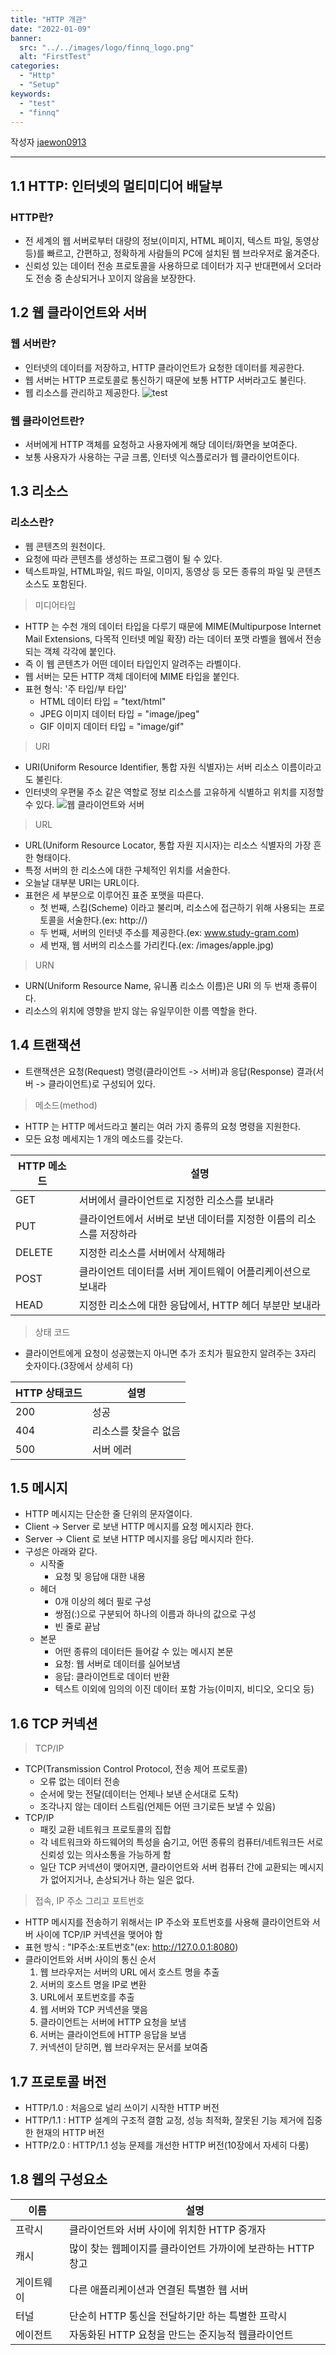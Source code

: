 ```yaml
---
title: "HTTP 개관"
date: "2022-01-09"
banner:
  src: "../../images/logo/finnq_logo.png"
  alt: "FirstTest"
categories:
  - "Http"
  - "Setup"
keywords:
  - "test"
  - "finnq"
---
```


작성자 [jaewon0913]("https://github.com/jaewon0913")

---

## 1.1 HTTP: 인터넷의 멀티미디어 배달부
### HTTP란?
- 전 세계의 웹 서버로부터 대량의 정보(이미지, HTML 페이지, 텍스트 파일, 동영상 등)를 빠르고, 간편하고, 정확하게 사람들의 PC에 설치된 웹 브라우저로 옮겨준다.
- 신뢰성 있는 데이터 전송 프로토콜을 사용하므로 데이터가 지구 반대편에서 오더라도 전송 중 손상되거나 꼬이지 않음을 보장한다.

## 1.2 웹 클라이언트와 서버
### 웹 서버란?
- 인터넷의 데이터를 저장하고, HTTP 클라이언트가 요청한 데이터를 제공한다.
- 웹 서버는 HTTP 프로토콜로 통신하기 때문에 보통 HTTP 서버라고도 불린다.
- 웹 리소스를 관리하고 제공한다.
![test](../../images/article/01-1.png#center)
### 웹 클라이언트란?
- 서버에게 HTTP 객체를 요청하고 사용자에게 해당 데이터/화면을 보여준다.
- 보통 사용자가 사용하는 구글 크롬, 인터넷 익스플로러가 웹 클라이언트이다.

## 1.3 리소스
### 리소스란?
- 웹 콘텐츠의 원천이다.
- 요청에 따라 콘텐츠를 생성하는 프로그램이 될 수 있다.
- 텍스트파일, HTML파일, 워드 파일, 이미지, 동영상 등 모든 종류의 파일 및 콘텐츠 소스도 포함된다.
> 미디어타입
- HTTP 는 수천 개의 데이터 타입을 다루기 때문에 MIME(Multipurpose Internet Mail Extensions, 다목적 인터넷 메일 확장) 라는 데이터 포맷 라벨을 웹에서 전송되는 객체 각각에 붙인다.
- 즉 이 웹 콘텐츠가 어떤 데이터 타입인지 알려주는 라벨이다.
- 웹 서버는 모든 HTTP 객체 데이터에 MIME 타입을 붙인다.
- 표현 형식: '주 타입/부 타입'
  - HTML 데이터 타입 = "text/html"
  - JPEG 이미지 데이터 타입 = "image/jpeg"
  - GIF 이미지 데이터 타입 = "image/gif"
> URI
- URI(Uniform Resource Identifier, 통합 자원 식별자)는 서버 리소스 이름이라고도 불린다.
- 인터넷의 우편물 주소 같은 역할로 정보 리소스를 고유하게 식별하고 위치를 지정할 수 있다.
  ![웹 클라이언트와 서버](../../images/article/01-2.png#center)
> URL
- URL(Uniform Resource Locator, 통합 자원 지시자)는 리소스 식별자의 가장 흔한 형태이다.
- 특정 서버의 한 리소스에 대한 구체적인 위치를 서술한다.
- 오늘날 대부분 URI는 URL이다.
- 표현은 세 부분으로 이루어진 표준 포맷을 따른다.
  - 첫 번째, 스킴(Scheme) 이라고 불리며, 리소스에 접근하기 위해 사용되는 프로토콜을 서술한다.(ex: http://)
  - 두 번째, 서버의 인터넷 주소를 제공한다.(ex: www.study-gram.com)
  - 세 번재, 웹 서버의 리소스를 가리킨다.(ex: /images/apple.jpg)
> URN
- URN(Uniform Resource Name, 유니폼 리소스 이름)은 URI 의 두 번재 종류이다.
- 리소스의 위치에 영향을 받지 않는 유일무이한 이름 역할을 한다.

## 1.4 트랜잭션
- 트랜잭션은 요청(Request) 명령(클라이언트 -> 서버)과 응답(Response) 결과(서버 -> 클라이언트)로 구성되어 있다.
> 메소드(method)
- HTTP 는 HTTP 메서드라고 불리는 여러 가지 종류의 요청 명령을 지원한다.
- 모든 요청 메세지는 1 개의 메소드를 갖는다.

|HTTP 메소드| 설명  |
|---------|-----|
|GET|서버에서 클라이언트로 지정한 리소스를 보내라|
|PUT|클라이언트에서 서버로 보낸 데이터를 지정한 이름의 리소스를 저장하라|
|DELETE|지정한 리소스를 서버에서 삭제해라|
|POST|클라이언트 데이터를 서버 게이트웨이 어플리케이션으로 보내라|
|HEAD|지정한 리소스에 대한 응답에서, HTTP 헤더 부분만 보내라|
> 상태 코드
- 클라이언트에게 요청이 성공했는지 아니면 추가 조치가 필요한지 알려주는 3자리 숫자이다.(3장에서 상세히 다)

|HTTP 상태코드| 설명  |
|-------|-----|
|200| 성공  |
|404|리소스를 찾을수 없음|
|500| 서버 에러|

## 1.5 메시지
- HTTP 메시지는 단순한 줄 단위의 문자열이다.
- Client -> Server 로 보낸 HTTP 메시지를 요청 메시지라 한다.
- Server -> Client 로 보낸 HTTP 메시지를 응답 메시지라 한다.
- 구성은 아래와 같다.
  - 시작줄
    - 요청 및 응답애 대한 내용
  - 헤더
    - 0개 이상의 헤더 필로 구성
    - 쌍점(:)으로 구분되어 하나의 이름과 하나의 값으로 구성
    - 빈 줄로 끝남
  - 본문
    - 어떤 종류의 데이터든 들어갈 수 있는 메시지 본문
    - 요청: 웹 서버로 데이터를 실어보냄
    - 응답: 클라이언트로 데이터 반환
    - 텍스트 이외에 임의의 이진 데이터 포함 가능(이미지, 비디오, 오디오 등)

## 1.6 TCP 커넥션
> TCP/IP
- TCP(Transmission Control Protocol, 전송 제어 프로토콜)
  - 오류 없는 데이터 전송
  - 순서에 맞는 전달(데이터는 언제나 보낸 순서대로 도착)
  - 조각나지 않는 데이터 스트림(언제든 어떤 크기로든 보낼 수 있음)
- TCP/IP
  - 패킷 교환 네트워크 프로토콜의 집합
  - 각 네트워크와 하드웨어의 특성을 숨기고, 어떤 종류의 컴퓨터/네트워크든 서로 신뢰성 있는 의사소통을 가능하게 함
  - 일단 TCP 커넥션이 맺어지면, 클라이언트와 서버 컴퓨터 간에 교환되는 메시지가 없어지거나, 손상되거나 하는 일은 없다.
> 접속, IP 주소 그리고 포트번호
- HTTP 메시지를 전송하기 위해서는 IP 주소와 포트번호를 사용해 클라이언트와 서버 사이에 TCP/IP 커넥션을 맺어야 함
- 표현 방식 : "IP주소:포트번호"(ex: http://127.0.0.1:8080)
- 클라이언트와 서버 사이의 통신 순서
  1. 웹 브라우저는 서버의 URL 에서 호스트 명을 추출
  2. 서버의 호스트 명을 IP로 변환
  3. URL에서 포트번호를 추출
  4. 웹 서버와 TCP 커넥션을 맺음
  5. 클라이언트는 서버에 HTTP 요청을 보냄
  6. 서버는 클라이언트에 HTTP 응답을 보냄
  7. 커넥션이 닫히면, 웹 브라우저는 문서를 보여줌

## 1.7 프로토콜 버전
- HTTP/1.0 : 처음으로 널리 쓰이기 시작한 HTTP 버전
- HTTP/1.1 : HTTP 설계의 구조적 결함 교정, 성능 최적화, 잘못된 기능 제거에 집중한 현재의 HTTP 버전
- HTTP/2.0 : HTTP/1.1 성능 문제를 개선한 HTTP 버전(10장에서 자세히 다룸)

## 1.8 웹의 구성요소
| 이름    | 설명                                  |
|-------|-------------------------------------|
| 프락시   | 클라이언트와 서버 사이에 위치한 HTTP 중개자          |
| 캐시    | 많이 찾는 웹페이지를 클라이언트 가까이에 보관하는 HTTP 창고 |
| 게이트웨이 | 다른 애플리케이션과 연결된 특별한 웹 서버             |
|터널| 단순히 HTTP 통신을 전달하기만 하는 특별한 프락시       |
|에이전트| 자동화된 HTTP 요청을 만드는 준지능적 웹클라이언트       |